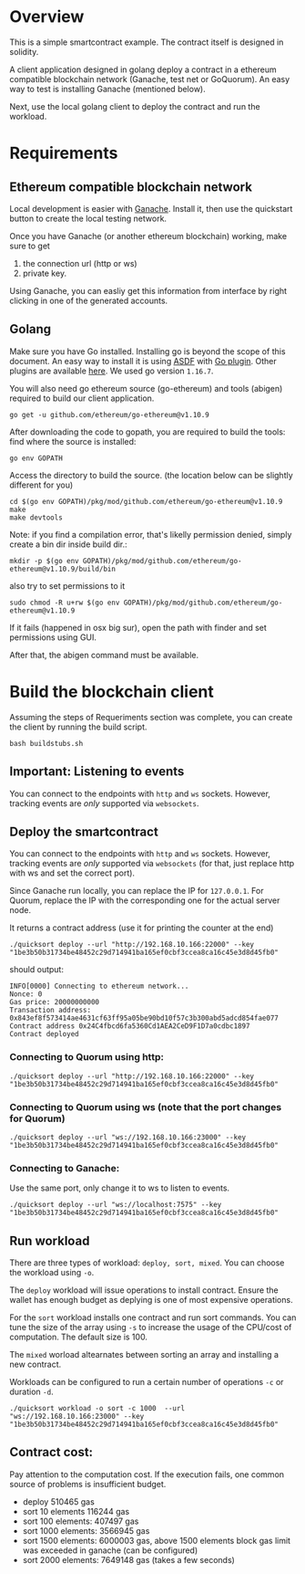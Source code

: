 # Overview
This is a simple smartcontract example.
The contract itself is designed in solidity.

A client application designed in golang deploy a contract in a ethereum compatible blockchain network (Ganache, test net or GoQuorum). An easy way to test is installing Ganache (mentioned below).

Next, use the local golang client to deploy the contract
and run the workload.

# Requirements
## Ethereum compatible blockchain network
Local development is easier with [Ganache](https://www.trufflesuite.com/ganache). Install it, then use the quickstart button
to create the local testing network. 

Once you have Ganache (or another ethereum blockchain) working, make sure to get 

1. the connection url (http or ws) 
2. private key.

Using Ganache, you can easliy get this information from interface by right clicking in one of the generated accounts.


## Golang
Make sure you have Go installed. Installing go is beyond the scope of this document. 
An easy way to install it is using [ASDF](https://asdf-vm.com/) with [Go plugin](https://github.com/kennyp/asdf-golang). Other plugins are available [here](https://github.com/asdf-vm/asdf-plugins).
We used go version `1.16.7`. 

You will also need go ethereum source (go-ethereum) and tools (abigen) required to build our client application.

```
go get -u github.com/ethereum/go-ethereum@v1.10.9
```

After downloading the code to gopath, you are required to build the tools:
find where the source is installed:
```
go env GOPATH
```
Access the directory to build the source. (the location below can be slightly different for you)
```
cd $(go env GOPATH)/pkg/mod/github.com/ethereum/go-ethereum@v1.10.9
make
make devtools
```

Note: if you find a compilation error, that's likelly permission denied, simply create a bin dir inside build dir.:
```
mkdir -p $(go env GOPATH)/pkg/mod/github.com/ethereum/go-ethereum@v1.10.9/build/bin
```
also try to set permissions to it
```
sudo chmod -R u+rw $(go env GOPATH)/pkg/mod/github.com/ethereum/go-ethereum@v1.10.9 
```
If it fails (happened in osx big sur), open the path with finder and set permissions using GUI.

After that, the abigen command must be available.


# Build the blockchain client
Assuming the steps of Requeriments section was complete, you can create the client by running the build script.

```
bash buildstubs.sh
```


## Important: Listening to events
You can connect to the endpoints with `http` and `ws` sockets. However, tracking events are *only* supported via `websockets`. 


## Deploy the smartcontract
You can connect to the endpoints with `http` and `ws` sockets. However, tracking events are *only* supported via `websockets` (for that, just replace http with ws and set the correct port). 

Since Ganache run locally, you can replace the IP for `127.0.0.1`.
For Quorum, replace the IP with the corresponding one for the actual server node. 

It returns a contract address (use it for printing the counter at the end)

```
./quicksort deploy --url "http://192.168.10.166:22000" --key "1be3b50b31734be48452c29d714941ba165ef0cbf3ccea8ca16c45e3d8d45fb0"
```
should output:
```
INFO[0000] Connecting to ethereum network...
Nonce: 0
Gas price: 20000000000
Transaction address: 0x843ef8f573414ae4631cf63ff95a05be90bd10f57c3b300abd5adcd854fae077
Contract address 0x24C4fbcd6fa5360Cd1AEA2CeD9F1D7a0cdbc1897
Contract deployed
```

### Connecting to Quorum using http: 
```
./quicksort deploy --url "http://192.168.10.166:22000" --key "1be3b50b31734be48452c29d714941ba165ef0cbf3ccea8ca16c45e3d8d45fb0"
```
### Connecting to Quorum using ws (note that the port changes for Quorum) 
```
./quicksort deploy --url "ws://192.168.10.166:23000" --key "1be3b50b31734be48452c29d714941ba165ef0cbf3ccea8ca16c45e3d8d45fb0"
```
### Connecting to Ganache:
Use the same port, only change it to ws to listen to events.
```
./quicksort deploy --url "ws://localhost:7575" --key "1be3b50b31734be48452c29d714941ba165ef0cbf3ccea8ca16c45e3d8d45fb0"
```

## Run workload
There are three types of workload: `deploy, sort, mixed`. You can choose the workload using `-o`.

The `deploy` workload will issue operations to install contract. Ensure the wallet has enough budget as deplying is one of most expensive operations.

For the `sort` workload installs one contract and run sort commands. You can tune the size of the array using `-s`  to increase the usage of the CPU/cost of computation. The default size is 100.

The `mixed` worload altearnates between sorting an array and installing a new contract.

Workloads can be configured to run a certain number of operations `-c` or duration `-d`. 

```
./quicksort workload -o sort -c 1000  --url "ws://192.168.10.166:23000" --key "1be3b50b31734be48452c29d714941ba165ef0cbf3ccea8ca16c45e3d8d45fb0"
```


## Contract cost:
Pay attention to the computation cost. If the execution fails, one common source of problems is insufficient budget.
- deploy               510465 gas
- sort 10 elements     116244 gas
- sort 100 elements:   407497 gas
- sort 1000 elements: 3566945 gas
- sort 1500 elements: 6000003 gas, above 1500 elements block gas limit was exceeded in ganache (can be configured)
- sort 2000 elements: 7649148 gas (takes a few seconds)